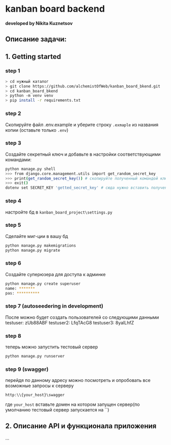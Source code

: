 # kanban board backend
#### developed by Nikita Kuznetsov

## Описание задачи:


## 1. Getting started
### step 1
```bash
> cd нужный каталог
> git clone https://github.com/alchemistOfWeb/kanban_board_bkend.git
> cd kanban_board_bkend
> python -m venv venv
> pip install -r requirements.txt
```

### step 2
Скопируйте файл .env.example и уберите строку `.exmaple` из названия копии (оставьте только `.env`)

### step 3
Создайте секретный ключ и добавьте в настройки соответствующими командами:
```bash
python manage.py shell
>>> from django.core.management.utils import get_random_secret_key
>>> print(get_random_secret_key()) # скопируйте полученный командой ключ
>>> exit()
dotenv set SECRET_KEY 'getted_secret_key' # сюда нужно вставить полученный ключ
```

### step 4
настройте бд в `kanban_board_project\settings.py`

### step 5
Сделайте миг-ции в вашу бд
```bash
python manage.py makemigrations
python manage.py migrate
```

### step 6
Создайте суперюзера для доступа к админке
```bash
python manage.py create superuser
name: *******
pas: **********
```

### step 7 (autoseedering in development)
После можно будет создать пользователей со следующими данными
testuser: zUb88ABF
testuser2: LfqTAcG8
testuser3: 8yalLhfZ

### step 8
теперь можно запустить тестовый сервер
```bash
python manage.py runserver
```

### step 9 (swagger)
перейдя по данному адресу можно посмотреть и опробовать все возможные запросы к серверу
```
http:\\{your_host}\swagger
```
где `your_host` вставьте домен на котором запущен сервер(по умолчанию тестовый сервер запускается на ``)

## 2. Описание API и функционала приложения
...